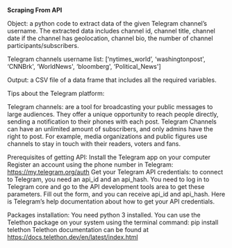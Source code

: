 **Scraping From API**

Object: a python code to extract data of the given Telegram channel’s username. The extracted data includes channel id, channel title, channel date if the channel has geolocation, channel bio, the number of channel participants/subscribers.

Telegram channels username list: [‘nytimes_world’, ‘washingtonpost', ‘CNNBrk', ‘WorldNews', ‘bloomberg', ‘Political_News'] <example>

Output: a CSV file of a data frame that includes all the required variables. 

Tips about the Telegram platform:
  
Telegram channels: are a tool for broadcasting your public messages to large audiences. They offer a unique opportunity to reach people directly, sending a notification to their phones with each post. Telegram Channels can have an unlimited amount of subscribers, and only admins have the right to post. For example, media organizations and public figures use channels to stay in touch with their readers, voters and fans. 

Prerequisites of getting API:
Install the Telegram app on your computer 
Register an account using the phone number in Telegram: https://my.telegram.org/auth
Get your Telegram API credentials: to connect to Telegram, you need an api_id and an api_hash. You need to log in to Telegram core and go to the API development tools area to get these parameters. Fill out the form, and you can receive api_id and api_hash. Here is Telegram’s help documentation about how to get your API credentials.

Packages installation:
You need python 3 installed.
You can use the Telethon package on your system using the terminal command: pip install telethon
Telethon documentation can be found at https://docs.telethon.dev/en/latest/index.html 
